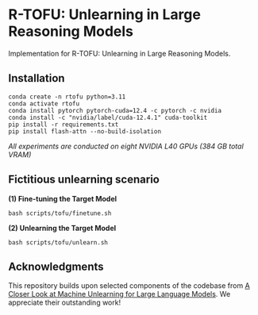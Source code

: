 # R-TOFU: Unlearning in Large Reasoning Models

Implementation for R-TOFU: Unlearning in Large Reasoning Models.

## Installation

```shell
conda create -n rtofu python=3.11
conda activate rtofu
conda install pytorch pytorch-cuda=12.4 -c pytorch -c nvidia
conda install -c "nvidia/label/cuda-12.4.1" cuda-toolkit
pip install -r requirements.txt
pip install flash-attn --no-build-isolation
```


*All experiments are conducted on eight  NVIDIA L40 GPUs (384 GB total VRAM)*

## Fictitious unlearning scenario

**(1) Fine-tuning the Target Model**

```shell
bash scripts/tofu/finetune.sh
```

**(2) Unlearning the Target Model**

```shell
bash scripts/tofu/unlearn.sh
```

## Acknowledgments

This repository builds upon selected components of the codebase from [A Closer Look at Machine Unlearning for Large Language Models](https://github.com/sail-sg/closer-look-LLM-unlearning). We appreciate their outstanding work!
